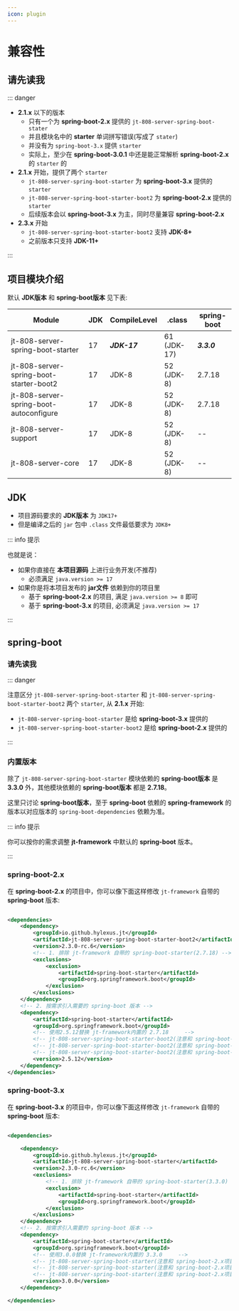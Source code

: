 ```yaml
---
icon: plugin
---
```


# 兼容性

## 请先读我

::: danger

- **2.1.x** 以下的版本
    - 只有一个为 **spring-boot-2.x** 提供的 `jt-808-server-spring-boot-stater`
    - 并且模块名中的 **starter** 单词拼写错误(写成了 `stater`)
    - 并没有为 `spring-boot-3.x` 提供 `starter`
    - 实际上，至少在 **spring-boot-3.0.1** 中还是能正常解析 **spring-boot-2.x** 的 `starter` 的
- **2.1.x** 开始，提供了两个 `starter`
    - `jt-808-server-spring-boot-starter` 为 **spring-boot-3.x** 提供的 `starter`
    - `jt-808-server-spring-boot-starter-boot2` 为 **spring-boot-2.x** 提供的 `starter`
    - 后续版本会以 **spring-boot-3.x** 为主，同时尽量兼容 **spring-boot-2.x**
- **2.3.x** 开始
    - `jt-808-server-spring-boot-starter-boot2` 支持 **JDK-8+**
    - 之前版本只支持 **JDK-11+**

:::

## 项目模块介绍

默认 **JDK版本** 和 **spring-boot版本** 见下表:

| Module                                  | JDK | CompileLevel | .class      | spring-boot |
|-----------------------------------------|-----|--------------|-------------|-------------|
| jt-808-server-spring-boot-starter       | 17  | _**JDK-17**_ | 61 (JDK-17) | _**3.3.0**_ |
| jt-808-server-spring-boot-starter-boot2 | 17  | JDK-8        | 52 (JDK-8)  | 2.7.18      |
| jt-808-server-spring-boot-autoconfigure | 17  | JDK-8        | 52 (JDK-8)  | 2.7.18      |
| jt-808-server-support                   | 17  | JDK-8        | 52 (JDK-8)  | --          |
| jt-808-server-core                      | 17  | JDK-8        | 52 (JDK-8)  | --          |

## JDK

- 项目源码要求的 **JDK版本** 为 `JDK17+`
- 但是编译之后的 `jar` 包中 `.class` 文件最低要求为 `JDK8+`

::: info 提示

也就是说：

- 如果你直接在 **本项目源码** 上进行业务开发(不推荐)
    - 必须满足 `java.version >= 17`
- 如果你是将本项目发布的 **jar文件** 依赖到你的项目里
    - 基于 **spring-boot-2.x** 的项目, 满足 `java.version >= 8` 即可
    - 基于 **spring-boot-3.x** 的项目, 必须满足 `java.version >= 17`

:::

## spring-boot

### 请先读我

::: danger

注意区分 `jt-808-server-spring-boot-starter` 和 `jt-808-server-spring-boot-starter-boot2` 两个 `starter`, 从 **2.1.x** 开始:

- `jt-808-server-spring-boot-starter` 是给 **spring-boot-3.x** 提供的
- `jt-808-server-spring-boot-starter-boot2` 是给 **spring-boot-2.x** 提供的

:::

### 内置版本

除了 `jt-808-server-spring-boot-starter` 模块依赖的 **spring-boot版本** 是 **3.3.0** 外，其他模块依赖的 **spring-boot版本** 都是 **2.7.18**。

这里只讨论 **spring-boot版本**，至于 **spring-boot** 依赖的 **spring-framework** 的版本以对应版本的 `spring-boot-dependencies` 依赖为准。

::: info 提示

你可以按你的需求调整 **jt-framework** 中默认的 **spring-boot** 版本。

:::

### spring-boot-2.x

在 **spring-boot-2.x** 的项目中，你可以像下面这样修改 `jt-framework` 自带的 **spring-boot** 版本:

```xml

<dependencies>
    <dependency>
        <groupId>io.github.hylexus.jt</groupId>
        <artifactId>jt-808-server-spring-boot-starter-boot2</artifactId>
        <version>2.3.0-rc.6</version>
        <!-- 1. 排除 jt-framework 自带的 spring-boot-starter(2.7.18) -->
        <exclusions>
            <exclusion>
                <artifactId>spring-boot-starter</artifactId>
                <groupId>org.springframework.boot</groupId>
            </exclusion>
        </exclusions>
    </dependency>
    <!-- 2. 按需求引入需要的 spring-boot 版本 -->
    <dependency>
        <artifactId>spring-boot-starter</artifactId>
        <groupId>org.springframework.boot</groupId>
        <!-- 使用2.5.12替换 jt-framework内置的 2.7.18     -->
        <!-- jt-808-server-spring-boot-starter-boot2(注意和 spring-boot-3.x项目的区别) 对应的 spring-boot.version ∈ [2.2.x, 2.6.x]     -->
        <!-- jt-808-server-spring-boot-starter-boot2(注意和 spring-boot-3.x项目的区别) 对应的 spring-boot.version ∈ [2.2.x, 2.6.x]     -->
        <!-- jt-808-server-spring-boot-starter-boot2(注意和 spring-boot-3.x项目的区别) 对应的 spring-boot.version ∈ [2.2.x, 2.6.x]     -->
        <version>2.5.12</version>
    </dependency>
</dependencies>
```

### spring-boot-3.x

在 **spring-boot-3.x** 的项目中，你可以像下面这样修改 `jt-framework` 自带的 **spring-boot** 版本:

```xml

<dependencies>

    <dependency>
        <groupId>io.github.hylexus.jt</groupId>
        <artifactId>jt-808-server-spring-boot-starter</artifactId>
        <version>2.3.0-rc.6</version>
        <exclusions>
            <!-- 1. 排除 jt-framework 自带的 spring-boot-starter(3.3.0) -->
            <exclusion>
                <artifactId>spring-boot-starter</artifactId>
                <groupId>org.springframework.boot</groupId>
            </exclusion>
        </exclusions>
    </dependency>
    <!-- 2. 按需求引入需要的 spring-boot 版本 -->
    <dependency>
        <artifactId>spring-boot-starter</artifactId>
        <groupId>org.springframework.boot</groupId>
        <!-- 使用3.0.0替换 jt-framework内置的 3.3.0     -->
        <!-- jt-808-server-spring-boot-starter(注意和 spring-boot-2.x项目的区别) 对应的 spring-boot.version ∈ [3.0.x, ...]     -->
        <!-- jt-808-server-spring-boot-starter(注意和 spring-boot-2.x项目的区别) 对应的 spring-boot.version ∈ [3.0.x, ...]     -->
        <!-- jt-808-server-spring-boot-starter(注意和 spring-boot-2.x项目的区别) 对应的 spring-boot.version ∈ [3.0.x, ...]     -->
        <version>3.0.0</version>
    </dependency>

</dependencies>
```
